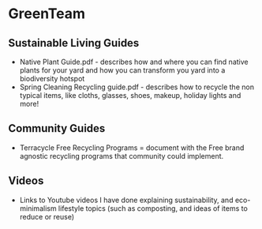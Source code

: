 # GreenTeam

## Sustainable Living Guides
- Native Plant Guide.pdf - describes how and where you can find native plants for your yard and how you can transform you yard into a biodiversity hotspot 
- Spring Cleaning Recycling guide.pdf - describes how to recycle the non typical items, like cloths, glasses, shoes, makeup, holiday lights and more! 

## Community Guides 
- Terracycle Free Recycling Programs = document with the Free brand agnostic recycling programs that community could implement. 


## Videos 
- Links to Youtube videos I have done explaining sustainability, and eco-minimalism lifestyle topics (such as composting, and ideas of items to reduce or reuse) 

